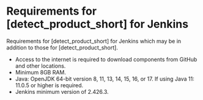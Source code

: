 # Requirements for [detect_product_short] for Jenkins

Requirements for [detect_product_short] for Jenkins which may be in addition to those for [detect_product_short].

* Access to the internet is required to download components from GitHub and other locations.
* Minimum 8GB RAM.
* Java: OpenJDK 64-bit version 8, 11, 13, 14, 15, 16, or 17. If using Java 11: 11.0.5 or higher is required.
* Jenkins minimum version of 2.426.3.
